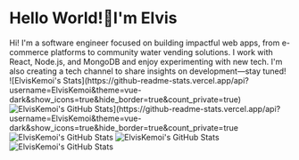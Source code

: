 <h1>Hello World!👋I'm Elvis </h1

<h2>Hi! I'm a software engineer focused on building impactful web apps, from e-commerce platforms to community water vending solutions. I work with React, Node.js, and MongoDB and enjoy experimenting with new tech. I'm also creating a tech channel to share insights on development—stay tuned! </h2>
![ElvisKemoi's Stats](https://github-readme-stats.vercel.app/api?username=ElvisKemoi&theme=vue-dark&show_icons=true&hide_border=true&count_private=true)





<img src="https://github-readme-streak-stats.herokuapp.com/?user=ElvisKemoi&theme=cobalt&hide_border=true" alt="ElvisKemoi's GitHub Stats](https://github-readme-stats.vercel.app/api?username=ElvisKemoi&theme=vue-dark&show_icons=true&hide_border=true&count_private=true" />
<img src="https://github-readme-streak-stats.herokuapp.com/?user=ElvisKemoi&theme=cobalt&hide_border=true" alt="ElvisKemoi's GitHub Stats" />
<img src="https://github-readme-stats.vercel.app/api/top-langs/?username=ElvisKemoi&theme=cobalt&show_icons=true&hide_border=true&layout=compact" alt="ElvisKemoi's GitHub Stats" />

<img src="https://github-readme-stats.vercel.app/api?username=ElvisKemoi&theme=cobalt&show_icons=true&hide_border=true&count_private=true" alt="ElvisKemoi's GitHub Stats" />




<!---
ElvisKemoi/ElvisKemoi is a ✨ special ✨ repository because its `README.md` (this file) appears on your GitHub profile.
You can click the Preview link to take a look at your changes.
--->
